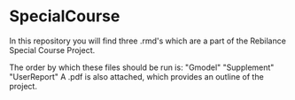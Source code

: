 # SpecialCourse

In this repository you will find three .rmd's which are a part of the Rebilance Special Course Project. 

The order by which these files should be run is:
    "Gmodel"
    "Supplement"
    "UserReport"
A .pdf is also attached, which provides an outline of the project. 
